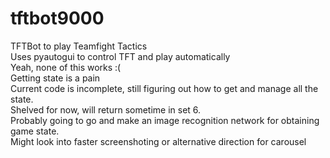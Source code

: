 # tftbot9000
TFTBot to play Teamfight Tactics  
Uses pyautogui to control TFT and play automatically  
Yeah, none of this works :(  
Getting state is a pain  
Current code is incomplete, still figuring out how to get and manage all the state.  
Shelved for now, will return sometime in set 6.  
Probably going to go and make an image recognition network for obtaining game state.  
Might look into faster screenshoting or alternative direction for carousel  
